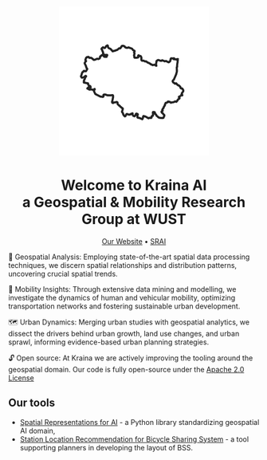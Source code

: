 
<p align="center">
    <img width=300 src="https://raw.githubusercontent.com/kraina-ai/kraina-website/main/assets/kraina-logo-bg.png">
</p>
<div align="center">
<h1>Welcome to Kraina AI<br>a Geospatial & Mobility Research Group at WUST</h1>
  
[Our Website](https://www.kraina.ai)
•
[SRAI](https://kraina-ai.github.io/srai)
</div>

📍 Geospatial Analysis: Employing state-of-the-art spatial data processing techniques, we discern spatial relationships and distribution patterns, uncovering crucial spatial trends.

🚗 Mobility Insights: Through extensive data mining and modelling, we investigate the dynamics of human and vehicular mobility, optimizing transportation networks and fostering sustainable urban development.

🗺️ Urban Dynamics: Merging urban studies with geospatial analytics, we dissect the drivers behind urban growth, land use changes, and urban sprawl, informing evidence-based urban planning strategies.

🔓 Open source: At Kraina we are actively improving the tooling around the geospatial domain. Our code is fully open-source under the [Apache 2.0 License](https://www.apache.org/licenses/LICENSE-2.0)

## Our tools

- [Spatial Representations for AI](https://github.com/kraina-ai/srai) - a Python library standardizing geospatial AI domain,
- [Station Location Recommendation for Bicycle Sharing System](https://pwr-inf.github.io/Transfer-learning-approach-to-bicycle-sharing-systems-station-location-planning-using-OpenStreetMap/) - a tool supporting planners in developing the layout of BSS.
